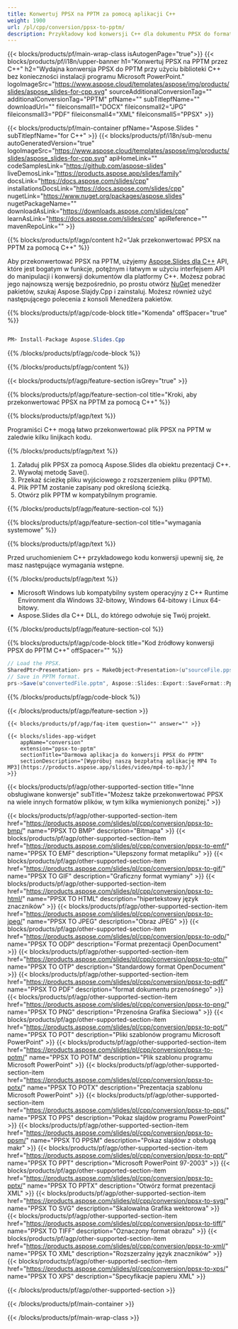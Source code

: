 ```yaml
---
title: Konwertuj PPSX na PPTM za pomocą aplikacji C++
weight: 1900
url: /pl/cpp/conversion/ppsx-to-pptm/ 
description: Przykładowy kod konwersji C++ dla dokumentu PPSX do formatu PPTM. Użyj przykładowego kodu do wsadowej konwersji PPSX na PPTM w dowolnej aplikacji C++.
---
```


{{< blocks/products/pf/main-wrap-class isAutogenPage="true">}}
{{< blocks/products/pf/i18n/upper-banner h1="Konwertuj PPSX na PPTM przez C++" h2="Wydajna konwersja PPSX do PPTM przy użyciu biblioteki C++ bez konieczności instalacji programu Microsoft PowerPoint." logoImageSrc="https://www.aspose.cloud/templates/aspose/img/products/slides/aspose_slides-for-cpp.svg" sourceAdditionalConversionTag="" additionalConversionTag="PPTM" pfName="" subTitlepfName="" downloadUrl="" fileiconsmall1="DOCX" fileiconsmall2="JPG" fileiconsmall3="PDF" fileiconsmall4="XML" fileiconsmall5="PPSX" >}}

{{< blocks/products/pf/main-container pfName="Aspose.Slides " subTitlepfName="for C++" >}}
{{< blocks/products/pf/i18n/sub-menu autoGeneratedVersion="true" logoImageSrc="https://www.aspose.cloud/templates/aspose/img/products/slides/aspose_slides-for-cpp.svg" apiHomeLink="" codeSamplesLink="https://github.com/aspose-slides" liveDemosLink="https://products.aspose.app/slides/family" docsLink="https://docs.aspose.com/slides/cpp" installationsDocsLink="https://docs.aspose.com/slides/cpp" nugetLink="https://www.nuget.org/packages/aspose.slides" nugetPackageName="" downloadAsLink="https://downloads.aspose.com/slides/cpp" learnAsLink="https://docs.aspose.com/slides/cpp" apiReference="" mavenRepoLink="" >}}

{{% blocks/products/pf/agp/content h2="Jak przekonwertować PPSX na PPTM za pomocą C++" %}}

 Aby przekonwertować PPSX na PPTM, użyjemy
 [Aspose.Slides dla C++](https://products.aspose.com/slides/pl/cpp)
 API, które jest bogatym w funkcje, potężnym i łatwym w użyciu interfejsem API do manipulacji i konwersji dokumentów dla platformy C++. Możesz pobrać jego najnowszą wersję bezpośrednio, po prostu otwórz
 [NuGet](https://www.nuget.org/packages/aspose.slides)
 menedżer pakietów, szukaj
 Aspose.Slajdy.Cpp
 i zainstaluj. Możesz również użyć następującego polecenia z konsoli Menedżera pakietów.

{{% blocks/products/pf/agp/code-block title="Komenda" offSpacer="true" %}}

```cs

PM> Install-Package Aspose.Slides.Cpp

```

{{% /blocks/products/pf/agp/code-block %}}

{{% /blocks/products/pf/agp/content %}}

{{< blocks/products/pf/agp/feature-section isGrey="true" >}}

{{% blocks/products/pf/agp/feature-section-col title="Kroki, aby przekonwertować PPSX na PPTM za pomocą C++" %}}

{{% blocks/products/pf/agp/text %}}

 Programiści C++ mogą łatwo przekonwertować plik PPSX na PPTM w zaledwie kilku linijkach kodu.

{{% /blocks/products/pf/agp/text %}}

1. Załaduj plik PPSX za pomocą Aspose.Slides dla obiektu prezentacji C++.
1. Wywołaj metodę Save().
1. Przekaż ścieżkę pliku wyjściowego z rozszerzeniem pliku (PPTM).
1. Plik PPTM zostanie zapisany pod określoną ścieżką.
1. Otwórz plik PPTM w kompatybilnym programie.

{{% /blocks/products/pf/agp/feature-section-col %}}

{{% blocks/products/pf/agp/feature-section-col title="wymagania systemowe" %}}

{{% blocks/products/pf/agp/text %}}

 Przed uruchomieniem C++ przykładowego kodu konwersji upewnij się, że masz następujące wymagania wstępne.

{{% /blocks/products/pf/agp/text %}}

- Microsoft Windows lub kompatybilny system operacyjny z C++ Runtime Environment dla Windows 32-bitowy, Windows 64-bitowy i Linux 64-bitowy.
- Aspose.Slides dla C++ DLL, do którego odwołuje się Twój projekt.

{{% /blocks/products/pf/agp/feature-section-col %}}

{{% blocks/products/pf/agp/code-block title="Kod źródłowy konwersji PPSX do PPTM C++" offSpacer="" %}}

```cs
// Load the PPSX.
SharedPtr<Presentation> prs = MakeObject<Presentation>(u"sourceFile.ppsx");
// Save in PPTM format.
prs->Save(u"convertedFile.pptm", Aspose::Slides::Export::SaveFormat::Pptm);

```

{{% /blocks/products/pf/agp/code-block %}}

{{< /blocks/products/pf/agp/feature-section >}}

    {{< blocks/products/pf/agp/faq-item question="" answer="" >}}
 

<!-- aboutfile Starts -->

<!-- aboutfile Ends -->

    {{< blocks/slides-app-widget 
        appName="conversion"
        extension="ppsx-to-pptm"
        sectionTitle="Darmowa aplikacja do konwersji PPSX do PPTM" 
        sectionDescription="[Wypróbuj naszą bezpłatną aplikację MP4 To MP3](https://products.aspose.app/slides/video/mp4-to-mp3/)" 
    >}}
    
{{< blocks/products/pf/agp/other-supported-section title="Inne obsługiwane konwersje" subTitle="Możesz także przekonwertować PPSX na wiele innych formatów plików, w tym kilka wymienionych poniżej." >}}

{{< blocks/products/pf/agp/other-supported-section-item href="https://products.aspose.com/slides/pl/cpp/conversion/ppsx-to-bmp/" name="PPSX TO BMP" description="Bitmapa" >}}
{{< blocks/products/pf/agp/other-supported-section-item href="https://products.aspose.com/slides/pl/cpp/conversion/ppsx-to-emf/" name="PPSX TO EMF" description="Ulepszony format metapliku" >}}
{{< blocks/products/pf/agp/other-supported-section-item href="https://products.aspose.com/slides/pl/cpp/conversion/ppsx-to-gif/" name="PPSX TO GIF" description="Graficzny format wymiany" >}}
{{< blocks/products/pf/agp/other-supported-section-item href="https://products.aspose.com/slides/pl/cpp/conversion/ppsx-to-html/" name="PPSX TO HTML" description="hipertekstowy język znaczników" >}}
{{< blocks/products/pf/agp/other-supported-section-item href="https://products.aspose.com/slides/pl/cpp/conversion/ppsx-to-jpeg/" name="PPSX TO JPEG" description="Obraz JPEG" >}}
{{< blocks/products/pf/agp/other-supported-section-item href="https://products.aspose.com/slides/pl/cpp/conversion/ppsx-to-odp/" name="PPSX TO ODP" description="Format prezentacji OpenDocument" >}}
{{< blocks/products/pf/agp/other-supported-section-item href="https://products.aspose.com/slides/pl/cpp/conversion/ppsx-to-otp/" name="PPSX TO OTP" description="Standardowy format OpenDocument" >}}
{{< blocks/products/pf/agp/other-supported-section-item href="https://products.aspose.com/slides/pl/cpp/conversion/ppsx-to-pdf/" name="PPSX TO PDF" description="format dokumentu przenośnego" >}}
{{< blocks/products/pf/agp/other-supported-section-item href="https://products.aspose.com/slides/pl/cpp/conversion/ppsx-to-png/" name="PPSX TO PNG" description="Przenośna Grafika Sieciowa" >}}
{{< blocks/products/pf/agp/other-supported-section-item href="https://products.aspose.com/slides/pl/cpp/conversion/ppsx-to-pot/" name="PPSX TO POT" description="Pliki szablonów programu Microsoft PowerPoint" >}}
{{< blocks/products/pf/agp/other-supported-section-item href="https://products.aspose.com/slides/pl/cpp/conversion/ppsx-to-potm/" name="PPSX TO POTM" description="Plik szablonu programu Microsoft PowerPoint" >}}
{{< blocks/products/pf/agp/other-supported-section-item href="https://products.aspose.com/slides/pl/cpp/conversion/ppsx-to-potx/" name="PPSX TO POTX" description="Prezentacja szablonu Microsoft PowerPoint" >}}
{{< blocks/products/pf/agp/other-supported-section-item href="https://products.aspose.com/slides/pl/cpp/conversion/ppsx-to-pps/" name="PPSX TO PPS" description="Pokaz slajdów programu PowerPoint" >}}
{{< blocks/products/pf/agp/other-supported-section-item href="https://products.aspose.com/slides/pl/cpp/conversion/ppsx-to-ppsm/" name="PPSX TO PPSM" description="Pokaz slajdów z obsługą makr" >}}
{{< blocks/products/pf/agp/other-supported-section-item href="https://products.aspose.com/slides/pl/cpp/conversion/ppsx-to-ppt/" name="PPSX TO PPT" description="Microsoft PowerPoint 97-2003" >}}
{{< blocks/products/pf/agp/other-supported-section-item href="https://products.aspose.com/slides/pl/cpp/conversion/ppsx-to-pptx/" name="PPSX TO PPTX" description="Otwórz format prezentacji XML" >}}
{{< blocks/products/pf/agp/other-supported-section-item href="https://products.aspose.com/slides/pl/cpp/conversion/ppsx-to-svg/" name="PPSX TO SVG" description="Skalowalna Grafika wektorowa" >}}
{{< blocks/products/pf/agp/other-supported-section-item href="https://products.aspose.com/slides/pl/cpp/conversion/ppsx-to-tiff/" name="PPSX TO TIFF" description="Oznaczony format obrazu" >}}
{{< blocks/products/pf/agp/other-supported-section-item href="https://products.aspose.com/slides/pl/cpp/conversion/ppsx-to-xml/" name="PPSX TO XML" description="Rozszerzalny język znaczników" >}}
{{< blocks/products/pf/agp/other-supported-section-item href="https://products.aspose.com/slides/pl/cpp/conversion/ppsx-to-xps/" name="PPSX TO XPS" description="Specyfikacje papieru XML" >}}

{{< /blocks/products/pf/agp/other-supported-section >}}

{{< /blocks/products/pf/main-container >}}
    
{{< /blocks/products/pf/main-wrap-class >}}